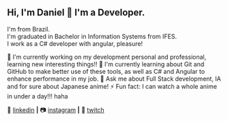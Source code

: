 ## Hi, I'm Daniel 👋 I'm a Developer.

I'm from Brazil. <br />
I'm graduated in Bachelor in Information Systems from IFES. <br />
I work as a C# developer with angular, pleasure!

🔭 I'm currently working on my development personal and professional, learning new interesting things!!
🧠 I'm currently learning about Git and GitHub to make better use of these tools, as well as C# and Angular to enhance performance in my job.
💬 Ask me about Full Stack development, IA and for sure about Japanese anime!
⚡ Fun fact: I can watch a whole anime in under a day!!! haha

👔 [linkedin][linkedin] **|** 
📷 [instagram][instagram] **|** 
🎥 [twitch][twitch]

[linkedin]: https://linkedin.com/in/daniel-com%C3%A9rio-92b271150
[instagram]: https://instagram.com/comeriodaniel
[twitch]: https://twitch.tv/tensodemais
